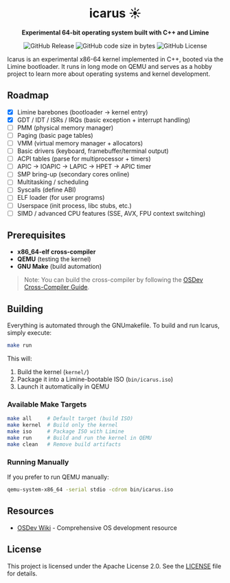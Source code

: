 <div align="center">

# icarus ☀️

**Experimental 64-bit operating system built with C++ and Limine**

![GitHub Release](https://img.shields.io/github/v/release/DylanBT928/icarus)
![GitHub code size in bytes](https://img.shields.io/github/languages/code-size/DylanBT928/icarus)
![GitHub License](https://img.shields.io/github/license/DylanBT928/icarus)

</div>

Icarus is an experimental x86-64 kernel implemented in C++, booted via the Limine bootloader. It runs in long mode on QEMU and serves as a hobby project to learn more about operating systems and kernel development.

## Roadmap

- [x] Limine barebones (bootloader → kernel entry)
- [x] GDT / IDT / ISRs / IRQs (basic exception + interrupt handling)
- [ ] PMM (physical memory manager)
- [ ] Paging (basic page tables)
- [ ] VMM (virtual memory manager + allocators)
- [ ] Basic drivers (keyboard, framebuffer/terminal output)
- [ ] ACPI tables (parse for multiprocessor + timers)
- [ ] APIC → IOAPIC → LAPIC → HPET → APIC timer
- [ ] SMP bring-up (secondary cores online)
- [ ] Multitasking / scheduling
- [ ] Syscalls (define ABI)
- [ ] ELF loader (for user programs)
- [ ] Userspace (init process, libc stubs, etc.)
- [ ] SIMD / advanced CPU features (SSE, AVX, FPU context switching)

## Prerequisites

- **x86_64-elf cross-compiler**
- **QEMU** (testing the kernel)
- **GNU Make** (build automation)

> Note: You can build the cross-compiler by following the [OSDev Cross-Compiler Guide](https://wiki.osdev.org/GCC_Cross-Compiler).

## Building

Everything is automated through the GNUmakefile.
To build and run Icarus, simply execute:

```bash
make run
```

This will:

1. Build the kernel (`kernel/`)
2. Package it into a Limine-bootable ISO (`bin/icarus.iso`)
3. Launch it automatically in QEMU

### Available Make Targets

```bash
make all     # Default target (build ISO)
make kernel  # Build only the kernel
make iso     # Package ISO with Limine
make run     # Build and run the kernel in QEMU
make clean   # Remove build artifacts
```

### Running Manually

If you prefer to run QEMU manually:

```bash
qemu-system-x86_64 -serial stdio -cdrom bin/icarus.iso
```

## Resources

- [OSDev Wiki](https://wiki.osdev.org/) - Comprehensive OS development resource

## License

This project is licensed under the Apache License 2.0. See the [LICENSE](./LICENSE) file for details.
